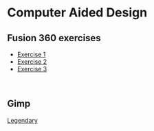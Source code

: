 # Computer Aided Design
## Fusion 360 exercises
- [Exercise 1](/Fusion360/Exercise_1.f3d)
- [Exercise 2](/Fusion360/Exercise_2.f3d)
- [Exercise 3](/Fusion360/Exercise_3.f3d)
<br>

## Gimp
[Legendary](/images/lengendary.png)
